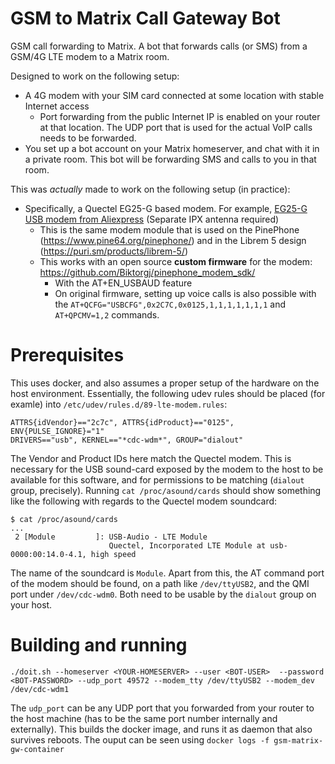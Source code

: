 # GSM to Matrix Call Gateway Bot
GSM call forwarding to Matrix. A bot that forwards calls (or SMS) from a GSM/4G LTE modem to a Matrix room.

Designed to work on the following setup:

* A 4G modem with your SIM card connected at some location with stable Internet access
  * Port forwarding from the public Internet IP is enabled on your router at that location. The UDP port that is used for the actual VoIP calls needs to be forwarded.
* You set up a bot account on your Matrix homeserver, and chat with it in a private room. This bot will be forwarding SMS and calls to you in that room.

This was *actually* made to work on the following setup (in practice):

* Specifically, a Quectel EG25-G based modem. For example, [EG25-G USB modem from Aliexpress](https://www.aliexpress.com/item/4000140639655.html?spm=a2g0s.9042311.0.0.25e94c4dCiFyRj) (Separate IPX antenna required)
  * This is the same modem module that is used on the PinePhone (https://www.pine64.org/pinephone/) and in the Librem 5 design (https://puri.sm/products/librem-5/)
  * This works with an open source **custom firmware** for the modem: https://github.com/Biktorgj/pinephone_modem_sdk/
    * With the AT+EN_USBAUD feature
    * On original firmware, setting up voice calls is also possible with the `AT+QCFG="USBCFG",0x2C7C,0x0125,1,1,1,1,1,1,1` and `AT+QPCMV=1,2` commands.


# Prerequisites

This uses docker, and also assumes a proper setup of the hardware on the host environment. Essentially, the following udev rules should be placed (for examle) into `/etc/udev/rules.d/89-lte-modem.rules`:
```
ATTRS{idVendor}=="2c7c", ATTRS{idProduct}=="0125", ENV{PULSE_IGNORE}="1"
DRIVERS=="usb", KERNEL=="*cdc-wdm*", GROUP="dialout"
```
The Vendor and Product IDs here match the Quectel modem. This is necessary for the USB sound-card exposed by the modem to the host to be available for this software, and for permissions to be matching (`dialout` group, precisely).
Running `cat /proc/asound/cards` should show something like the following with regards to the Quectel modem soundcard:
```
$ cat /proc/asound/cards
...
 2 [Module         ]: USB-Audio - LTE Module
                      Quectel, Incorporated LTE Module at usb-0000:00:14.0-4.1, high speed
```
The name of the soundcard is `Module`.
Apart from this, the AT command port of the modem should be found, on a path like `/dev/ttyUSB2`, and the QMI port under `/dev/cdc-wdm0`. Both need to be usable by the `dialout` group on your host.

# Building and running
```
./doit.sh --homeserver <YOUR-HOMESERVER> --user <BOT-USER>  --password <BOT-PASSWORD> --udp_port 49572 --modem_tty /dev/ttyUSB2 --modem_dev /dev/cdc-wdm1
```
The `udp_port` can be any UDP port that you forwarded from your router to the host machine (has to be the same port number internally and externally).
This builds the docker image, and runs it as daemon that also survives reboots. The ouput can be seen using `docker logs -f gsm-matrix-gw-container`

